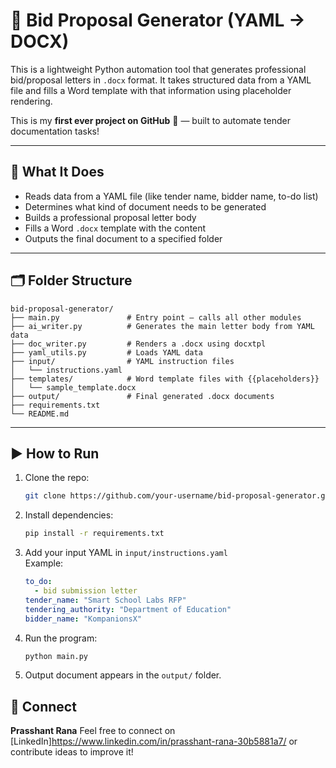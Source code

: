 # 🧾 Bid Proposal Generator (YAML → DOCX)

This is a lightweight Python automation tool that generates professional bid/proposal letters in `.docx` format. It takes structured data from a YAML file and fills a Word template with that information using placeholder rendering.

This is my **first ever project on GitHub** 🚀 — built to automate tender documentation tasks!

---

## 🔧 What It Does

- Reads data from a YAML file (like tender name, bidder name, to-do list)
- Determines what kind of document needs to be generated
- Builds a professional proposal letter body
- Fills a Word `.docx` template with the content
- Outputs the final document to a specified folder

---

## 🗂 Folder Structure

```
bid-proposal-generator/
├── main.py               # Entry point – calls all other modules
├── ai_writer.py          # Generates the main letter body from YAML data
├── doc_writer.py         # Renders a .docx using docxtpl
├── yaml_utils.py         # Loads YAML data
├── input/                # YAML instruction files
│   └── instructions.yaml
├── templates/            # Word template files with {{placeholders}}
│   └── sample_template.docx
├── output/               # Final generated .docx documents
├── requirements.txt
└── README.md
```

---

## ▶ How to Run

1. Clone the repo:
   ```bash
   git clone https://github.com/your-username/bid-proposal-generator.git cd bid-proposal-generator
   ```

2. Install dependencies:
   ```bash
   pip install -r requirements.txt
   ```

3. Add your input YAML in `input/instructions.yaml`  
   Example:
   ```yaml
   to_do:
     - bid submission letter
   tender_name: "Smart School Labs RFP"
   tendering_authority: "Department of Education"
   bidder_name: "KompanionsX"
   ```

4. Run the program:
   ```bash
   python main.py
   ```

5. Output document appears in the `output/` folder.


## 💬 Connect
**Prasshant Rana** 
Feel free to connect on [LinkedIn]https://www.linkedin.com/in/prasshant-rana-30b5881a7/ or contribute ideas to improve it!
 
